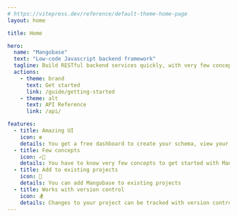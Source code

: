 ```yaml
---
# https://vitepress.dev/reference/default-theme-home-page
layout: home

title: Home

hero:
  name: "Mangobase"
  text: "Low-code Javascript backend framework"
  tagline: Build RESTful backend services quickly, with very few concepts to learn
  actions:
    - theme: brand
      text: Get started
      link: /guide/getting-started
    - theme: alt
      text: API Reference
      link: /api/

features:
  - title: Amazing UI
    icon: ❇️
    details: You get a free dashboard to create your schema, view your data and configure parts of your project.
  - title: Few concepts
    icon: ✍🏽
    details: You have to know very few concepts to get started with Mangobase. Context, hook and queries.
  - title: Add to existing projects
    icon: 🚡
    details: You can add Mangobase to existing projects
  - title: Works with version control
    icon: 🏂
    details: Changes to your project can be tracked with version control. This allows for transparent collaboration with teams.
---
```

